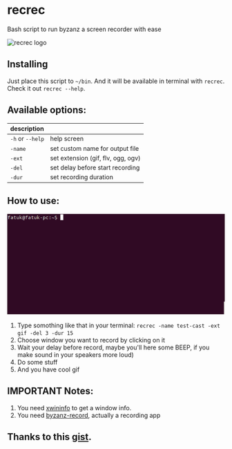 # recrec
Bash script to run byzanz a screen recorder with ease

<img src="recrec.gif" alt="recrec logo">

## Installing

Just place this script to `~/bin`.
And it will be available in terminal with `recrec`.
Check it out `recrec --help`.

## Available options:

| description          |                                    |
| :------------------- | :------                            |
| `-h` or `--help`     | help screen                        |
| `-name`              | set custom name for output file    |
| `-ext`               | set extension (gif, flv, ogg, ogv) |
| `-del`               | set delay before start recording   |
| `-dur`               | set recording duration             |


## How to use:

<img src="demo.gif" alt="recrec demo">

1. Type somothing like that in your terminal: `recrec -name test-cast -ext gif -del 3 -dur 15`
2. Choose window you want to record by clicking on it
3. Wait your delay before record, maybe you'll here some BEEP, if you make sound in your speakers more loud)
4. Do some stuff
5. And you have cool gif

## IMPORTANT Notes:

1. You need [xwininfo](http://manpages.ubuntu.com/manpages/hardy/man1/xwininfo.1.html) to get a window info.
2. You need [byzanz-record](http://manpages.ubuntu.com/manpages/oneiric/man1/byzanz-record.1.html), actually a recording app


## Thanks to this [gist](https://gist.github.com/lucy/3042755).

